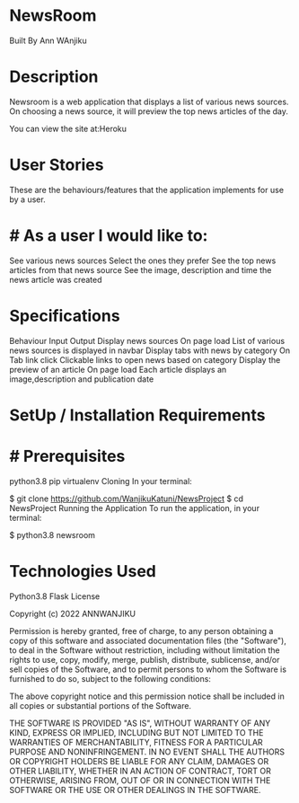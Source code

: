 # NewsRoom
Built By Ann WAnjiku
# Description
Newsroom is a web application that displays a list of various news sources. On choosing a news source, it will preview the top news articles of the day.

You can view the site at:Heroku

# User Stories
These are the behaviours/features that the application implements for use by a user.

# # As a user I would like to:

See various news sources
Select the ones they prefer
See the top news articles from that news source
See the image, description and time the news article was created

# Specifications
Behaviour	Input	Output
Display news sources	On page load	List of various news sources is displayed in navbar
Display tabs with news by category	On Tab link click	Clickable links to open news based on category
Display the preview of an article	On page load	Each article displays an image,description and publication date

# SetUp / Installation Requirements
# # Prerequisites
python3.8
pip
virtualenv
Cloning
In your terminal:

  $ git clone https://github.com/WanjikuKatuni/NewsProject
  $ cd NewsProject
Running the Application
To run the application, in your terminal:

  $ python3.8 newsroom


# Technologies Used
Python3.8
Flask
License

Copyright (c) 2022 ANNWANJIKU

Permission is hereby granted, free of charge, to any person obtaining a copy of this software and associated documentation files (the "Software"), to deal in the Software without restriction, including without limitation the rights to use, copy, modify, merge, publish, distribute, sublicense, and/or sell copies of the Software, and to permit persons to whom the Software is furnished to do so, subject to the following conditions:

The above copyright notice and this permission notice shall be included in all copies or substantial portions of the Software.

THE SOFTWARE IS PROVIDED "AS IS", WITHOUT WARRANTY OF ANY KIND, EXPRESS OR IMPLIED, INCLUDING BUT NOT LIMITED TO THE WARRANTIES OF MERCHANTABILITY, FITNESS FOR A PARTICULAR PURPOSE AND NONINFRINGEMENT. IN NO EVENT SHALL THE AUTHORS OR COPYRIGHT HOLDERS BE LIABLE FOR ANY CLAIM, DAMAGES OR OTHER LIABILITY, WHETHER IN AN ACTION OF CONTRACT, TORT OR OTHERWISE, ARISING FROM, OUT OF OR IN CONNECTION WITH THE SOFTWARE OR THE USE OR OTHER DEALINGS IN THE SOFTWARE.